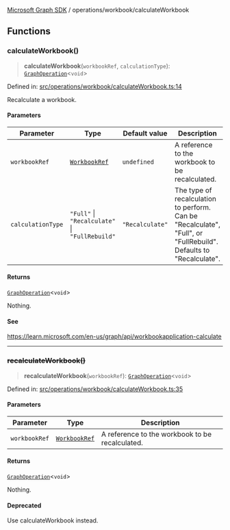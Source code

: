 [Microsoft Graph SDK](../../README.md) / operations/workbook/calculateWorkbook

## Functions

### calculateWorkbook()

> **calculateWorkbook**(`workbookRef`, `calculationType`): [`GraphOperation`](../../GraphOperation.md#graphoperation)\<`void`\>

Defined in: [src/operations/workbook/calculateWorkbook.ts:14](https://github.com/Future-Secure-AI/microsoft-graph/blob/main/src/operations/workbook/calculateWorkbook.ts#L14)

Recalculate a workbook.

#### Parameters

| Parameter | Type | Default value | Description |
| ------ | ------ | ------ | ------ |
| `workbookRef` | [`WorkbookRef`](../../models/WorkbookRef.md#workbookref) | `undefined` | A reference to the workbook to be recalculated. |
| `calculationType` | `"Full"` \| `"Recalculate"` \| `"FullRebuild"` | `"Recalculate"` | The type of recalculation to perform. Can be "Recalculate", "Full", or "FullRebuild". Defaults to "Recalculate". |

#### Returns

[`GraphOperation`](../../GraphOperation.md#graphoperation)\<`void`\>

Nothing.

#### See

https://learn.microsoft.com/en-us/graph/api/workbookapplication-calculate

***

### ~~recalculateWorkbook()~~

> **recalculateWorkbook**(`workbookRef`): [`GraphOperation`](../../GraphOperation.md#graphoperation)\<`void`\>

Defined in: [src/operations/workbook/calculateWorkbook.ts:35](https://github.com/Future-Secure-AI/microsoft-graph/blob/main/src/operations/workbook/calculateWorkbook.ts#L35)

#### Parameters

| Parameter | Type | Description |
| ------ | ------ | ------ |
| `workbookRef` | [`WorkbookRef`](../../models/WorkbookRef.md#workbookref) | A reference to the workbook to be recalculated. |

#### Returns

[`GraphOperation`](../../GraphOperation.md#graphoperation)\<`void`\>

Nothing.

#### Deprecated

Use calculateWorkbook instead.
